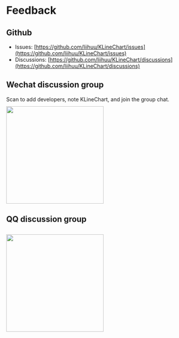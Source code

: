 # Feedback

## Github
+ Issues: [https://github.com/liihuu/KLineChart/issues](https://github.com/liihuu/KLineChart/issues)
+ Discussions: [https://github.com/liihuu/KLineChart/discussions](https://github.com/liihuu/KLineChart/discussions)

## Wechat discussion group
Scan to add developers, note KLineChart, and join the group chat.
<img style="width:260px;margin-top:10px" src="/images/wechat.jpeg"/>

## QQ discussion group
<img style="width:260px;margin-top:10px" src="/images/qq_group_qr_code.png"/>